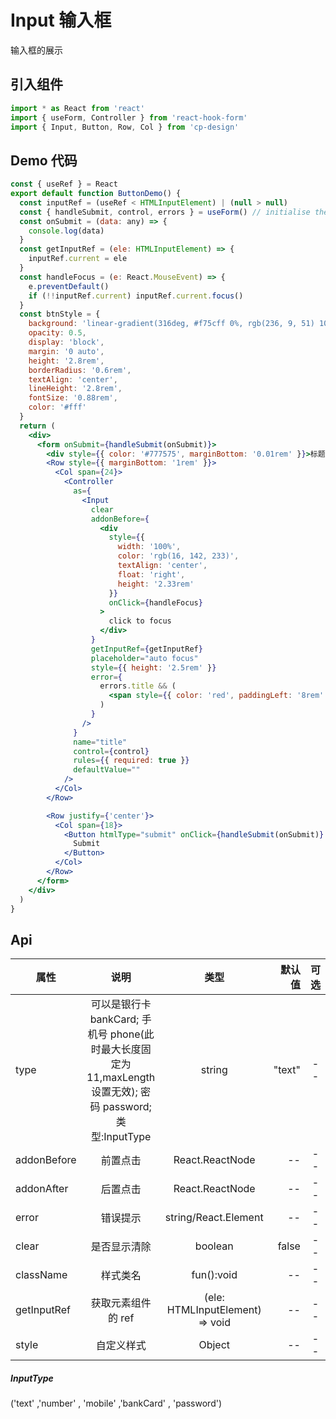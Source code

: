 # Input 输入框

输入框的展示

## 引入组件

```jsx
import * as React from 'react'
import { useForm, Controller } from 'react-hook-form'
import { Input, Button, Row, Col } from 'cp-design'
```

## Demo 代码

```jsx
const { useRef } = React
export default function ButtonDemo() {
  const inputRef = (useRef < HTMLInputElement) | (null > null)
  const { handleSubmit, control, errors } = useForm() // initialise the hook
  const onSubmit = (data: any) => {
    console.log(data)
  }
  const getInputRef = (ele: HTMLInputElement) => {
    inputRef.current = ele
  }
  const handleFocus = (e: React.MouseEvent) => {
    e.preventDefault()
    if (!!inputRef.current) inputRef.current.focus()
  }
  const btnStyle = {
    background: 'linear-gradient(316deg, #f75cff 0%, rgb(236, 9, 51) 100%)',
    opacity: 0.5,
    display: 'block',
    margin: '0 auto',
    height: '2.8rem',
    borderRadius: '0.6rem',
    textAlign: 'center',
    lineHeight: '2.8rem',
    fontSize: '0.88rem',
    color: '#fff'
  }
  return (
    <div>
      <form onSubmit={handleSubmit(onSubmit)}>
        <div style={{ color: '#777575', marginBottom: '0.01rem' }}>标题</div>
        <Row style={{ marginBottom: '1rem' }}>
          <Col span={24}>
            <Controller
              as={
                <Input
                  clear
                  addonBefore={
                    <div
                      style={{
                        width: '100%',
                        color: 'rgb(16, 142, 233)',
                        textAlign: 'center',
                        float: 'right',
                        height: '2.33rem'
                      }}
                      onClick={handleFocus}
                    >
                      click to focus
                    </div>
                  }
                  getInputRef={getInputRef}
                  placeholder="auto focus"
                  style={{ height: '2.5rem' }}
                  error={
                    errors.title && (
                      <span style={{ color: 'red', paddingLeft: '8rem' }}>This is required.</span>
                    )
                  }
                />
              }
              name="title"
              control={control}
              rules={{ required: true }}
              defaultValue=""
            />
          </Col>
        </Row>

        <Row justify={'center'}>
          <Col span={18}>
            <Button htmlType="submit" onClick={handleSubmit(onSubmit)} style={btnStyle}>
              Submit
            </Button>
          </Col>
        </Row>
      </form>
    </div>
  )
}
```

## Api

| 属性        |                                                    说明                                                     |              类型               | 默认值 | 可选 |
| ----------- | :---------------------------------------------------------------------------------------------------------: | :-----------------------------: | -----: | :--: |
| type        | 可以是银行卡 bankCard; 手机号 phone(此时最大长度固定为 11,maxLength 设置无效); 密码 password;类型:InputType |             string              | "text" |  --  |
| addonBefore |                                                  前置点击                                                   |         React.ReactNode         |     -- |  --  |
| addonAfter  |                                                  后置点击                                                   |         React.ReactNode         |     -- |  --  |
| error       |                                                  错误提示                                                   |      string/React.Element       |     -- |  --  |
| clear       |                                                是否显示清除                                                 |             boolean             |  false |  --  |
| className   |                                                  样式类名                                                   |           fun():void            |     -- |  --  |
| getInputRef |                                             获取元素组件的 ref                                              | (ele: HTMLInputElement) => void |     -- |  --  |
| style       |                                                 自定义样式                                                  |             Object              |     -- |  --  |

##### InputType

('text' ,'number' , 'mobile' ,'bankCard' , 'password')
